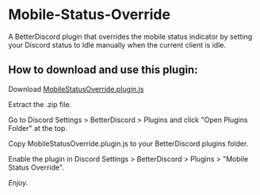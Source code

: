 # Mobile-Status-Override
A BetterDiscord plugin that overrides the mobile status indicator by setting your Discord status to Idle manually when the current client is idle.

## How to download and use this plugin:

Download [MobileStatusOverride.plugin.js](https://github.com/shadowshard4080/Mobile-Status-Override/archive/refs/heads/main.zip)

Extract the .zip file.

Go to Discord Settings > BetterDiscord > Plugins and click "Open Plugins Folder" at the top.

Copy MobileStatusOverride.plugin.js to your BetterDiscord plugins folder.

Enable the plugin in Discord Settings > BetterDiscord > Plugins > "Mobile Status Override".


_Enjoy._
